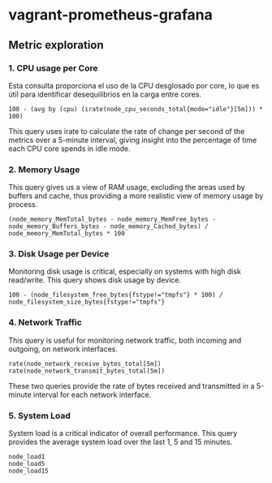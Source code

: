 # vagrant-prometheus-grafana


## Metric exploration

### 1. CPU usage per Core

Esta consulta proporciona el uso de la CPU desglosado por core, lo que es útil para identificar desequilibrios en la carga entre cores.

```promql
100 - (avg by (cpu) (irate(node_cpu_seconds_total{mode="idle"}[5m])) * 100)
```

This query uses irate to calculate the rate of change per second of the metrics over a 5-minute interval, giving insight into the percentage of time each CPU core spends in idle mode.

### 2. Memory Usage
This query gives us a view of RAM usage, excluding the areas used by buffers and cache, thus providing a more realistic view of memory usage by process.

```promql
(node_memory_MemTotal_bytes - node_memory_MemFree_bytes - node_memory_Buffers_bytes - node_memory_Cached_bytes) / node_memory_MemTotal_bytes * 100
```

### 3. Disk Usage per Device
Monitoring disk usage is critical, especially on systems with high disk read/write. This query shows disk usage by device.

```promql
100 - (node_filesystem_free_bytes{fstype!="tmpfs"} * 100) / node_filesystem_size_bytes{fstype!="tmpfs"}
```

### 4. Network Traffic

This query is useful for monitoring network traffic, both incoming and outgoing, on network interfaces.

```promql
rate(node_network_receive_bytes_total[5m])
rate(node_network_transmit_bytes_total[5m])
```

These two queries provide the rate of bytes received and transmitted in a 5-minute interval for each network interface.

### 5. System Load
System load is a critical indicator of overall performance. This query provides the average system load over the last 1, 5 and 15 minutes.

```promql
node_load1
node_load5
node_load15
```